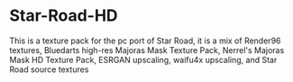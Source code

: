 # Star-Road-HD
This is a texture pack for the pc port of Star Road, 
it is a mix of Render96 textures, Bluedarts high-res Majoras Mask Texture Pack, 
Nerrel's Majoras Mask HD Texture Pack, ESRGAN upscaling, waifu4x upscaling, 
and Star Road source textures
